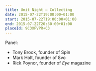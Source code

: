 ```yaml
---
title: Unit Night – Collecting
date: 2015-07-22T19:00:00+01:00
start: 2015-07-22T19:00:00+01:00
end: 2015-07-22T20:30:00+01:00
placeId: 9C3XFVPR+C3
---
```

Panel:

* Tony Brook, founder of Spin
* Mark Holt, founder of 8vo
* Rick Poynor, founder of <cite>Eye</cite> magazine
